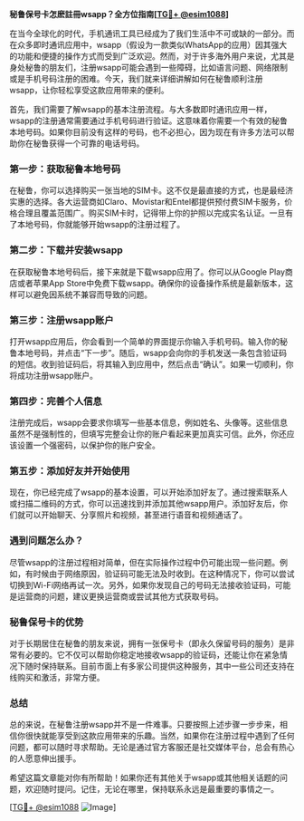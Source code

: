 **秘鲁保号卡怎麽註冊wsapp？全方位指南[[TG💪+ @esim1088](https://t.me/s/esim1088)]**

在当今全球化的时代，手机通讯工具已经成为了我们生活中不可或缺的一部分。而在众多即时通讯应用中，wsapp（假设为一款类似WhatsApp的应用）因其强大的功能和便捷的操作方式而受到广泛欢迎。然而，对于许多海外用户来说，尤其是身处秘鲁的朋友们，注册wsapp可能会遇到一些障碍，比如语言问题、网络限制或是手机号码注册的困难。今天，我们就来详细讲解如何在秘鲁顺利注册wsapp，让你轻松享受这款应用带来的便利。

首先，我们需要了解wsapp的基本注册流程。与大多数即时通讯应用一样，wsapp的注册通常需要通过手机号码进行验证。这意味着你需要一个有效的秘鲁本地号码。如果你目前没有这样的号码，也不必担心，因为现在有许多方法可以帮助你在秘鲁获得一个可靠的电话号码。

### 第一步：获取秘鲁本地号码

在秘鲁，你可以选择购买一张当地的SIM卡。这不仅是最直接的方式，也是最经济实惠的选择。各大运营商如Claro、Movistar和Entel都提供预付费SIM卡服务，价格合理且覆盖范围广。购买SIM卡时，记得带上你的护照以完成实名认证。一旦有了本地号码，你就能够开始wsapp的注册过程了。

### 第二步：下载并安装wsapp

在获取秘鲁本地号码后，接下来就是下载wsapp应用了。你可以从Google Play商店或者苹果App Store中免费下载wsapp。确保你的设备操作系统是最新版本，这样可以避免因系统不兼容而导致的问题。

### 第三步：注册wsapp账户

打开wsapp应用后，你会看到一个简单的界面提示你输入手机号码。输入你的秘鲁本地号码，并点击“下一步”。随后，wsapp会向你的手机发送一条包含验证码的短信。收到验证码后，将其输入到应用中，然后点击“确认”。如果一切顺利，你将成功注册wsapp账户。

### 第四步：完善个人信息

注册完成后，wsapp会要求你填写一些基本信息，例如姓名、头像等。这些信息虽然不是强制性的，但填写完整会让你的账户看起来更加真实可信。此外，你还应该设置一个强密码，以保护你的账户安全。

### 第五步：添加好友并开始使用

现在，你已经完成了wsapp的基本设置，可以开始添加好友了。通过搜索联系人或扫描二维码的方式，你可以迅速找到并添加其他wsapp用户。添加好友后，你们就可以开始聊天、分享照片和视频，甚至进行语音和视频通话了。

### 遇到问题怎么办？

尽管wsapp的注册过程相对简单，但在实际操作过程中仍可能出现一些问题。例如，有时候由于网络原因，验证码可能无法及时收到。在这种情况下，你可以尝试切换到Wi-Fi网络再试一次。另外，如果你发现自己的号码无法接收验证码，可能是运营商的问题，建议更换运营商或尝试其他方式获取号码。

### 秘鲁保号卡的优势

对于长期居住在秘鲁的朋友来说，拥有一张保号卡（即永久保留号码的服务）是非常有必要的。它不仅可以帮助你稳定地接收wsapp的验证码，还能让你在紧急情况下随时保持联系。目前市面上有多家公司提供这种服务，其中一些公司还支持在线购买和激活，非常方便。

### 总结

总的来说，在秘鲁注册wsapp并不是一件难事。只要按照上述步骤一步步来，相信你很快就能享受到这款应用带来的乐趣。当然，如果你在注册过程中遇到了任何问题，都可以随时寻求帮助。无论是通过官方客服还是社交媒体平台，总会有热心的人愿意伸出援手。

希望这篇文章能对你有所帮助！如果你还有其他关于wsapp或其他相关话题的问题，欢迎随时提问。记住，无论在哪里，保持联系永远是最重要的事情之一。

[[TG💪+ @esim1088](https://t.me/s/esim1088) ![Image](https://i.postimg.cc/4NQfJmqS/Snipaste-2025-05-13-00-14-12.png)]